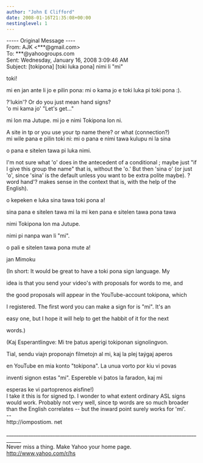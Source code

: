 ```yaml
---
author: "John E Clifford"
date: 2008-01-16T21:35:08+00:00
nestinglevel: 1
---
```

\----- Original Message ----  
From: AJK <\*\*\*@gmail.com>  
To: \*\*\*@yahoogroups.com  
Sent: Wednesday, January 16, 2008 3:09:46 AM  
Subject: \[tokipona\] \[toki luka pona\] nimi li "mi"  
  
  
  
  
  
  
  
  
  
  
  
  
  
  
toki!  
  
  
  
mi en jan ante li jo e pilin pona: mi o kama jo e toki luka pi toki pona :).  
  
  
?'lukin'? Or do you just mean hand signs?  
'o mi kama jo' "Let's get..."  
  
  
mi lon ma Jutupe. mi jo e nimi Tokipona lon ni.  
  
  
A site in tp or you use your tp name there? or what (connection?)  
mi wile pana e pilin toki ni: mi o pana e nimi tawa kulupu ni la sina  
  
o pana e sitelen tawa pi luka nimi.  
  
  
I'm not sure what 'o' does in the antecedent of a conditional ; maybe just "if I give this group the name" that is, without the 'o.' But then 'sina o' (or just 'o', since 'sina' is the default unless you want to be extra polite maybe). ?word hand'? makes sense in the context that is, with the help of the English).  
  
  
o kepeken e luka sina tawa toki pona a!  
  
  
  
sina pana e sitelen tawa mi la mi ken pana e sitelen tawa pona tawa  
  
nimi Tokipona lon ma Jutupe.  
  
  
  
nimi pi nanpa wan li "mi".  
  
  
  
o pali e sitelen tawa pona mute a!  
  
  
  
jan Mimoku  
  
  
  
(In short: It would be great to have a toki pona sign language. My  
  
idea is that you send your video's with proposals for words to me, and  
  
the good proposals will appear in the YouTube-account tokipona, which  
  
I registered. The first word you can make a sign for is "mi". It's an  
  
easy one, but I hope it will help to get the habbit of it for the next  
  
words.)  
  
  
  
(Kaj Esperantlingve: Mi tre þatus aperigi tokiponan signolingvon.  
  
Tial, sendu viajn proponajn filmetojn al mi, kaj la plej taýgaj aperos  
  
en YouTube en mia konto "tokipona". La unua vorto por kiu vi povas  
  
inventi signon estas "mi". Espereble vi þatos la faradon, kaj mi  
  
esperas ke vi partoprenos øisfine!)  
I take it this is for signed tp. I wonder to what extent ordinary ASL signs would work. Probably not very well, since tp words are so much broader than the English correlates -- but the inward point surely works for 'mi'.  
\--  
http://iompostiom. net  
  
  
  
  
  
  
  
  
  
  
  
  
<!--  
  
#ygrp-mkp{  
border:1px solid #d8d8d8;font-family:Arial;margin:14px 0px;padding:0px 14px;}  
#ygrp-mkp hr{  
border:1px solid #d8d8d8;}  
#ygrp-mkp #hd{  
color:#628c2a;font-size:85%;font-weight:bold;line-height:122%;margin:10px 0px;}  
#ygrp-mkp #ads{  
margin-bottom:10px;}  
#ygrp-mkp .ad{  
padding:0 0;}  
#ygrp-mkp .ad a{  
color:#0000ff;text-decoration:none;}  
\-->  
  
  
  
<!--  
  
#ygrp-sponsor #ygrp-lc{  
font-family:Arial;}  
#ygrp-sponsor #ygrp-lc #hd{  
margin:10px 0px;font-weight:bold;font-size:78%;line-height:122%;}  
#ygrp-sponsor #ygrp-lc .ad{  
margin-bottom:10px;padding:0 0;}  
\-->  
  
  
  
<!--  
  
#ygrp-mlmsg {font-size:13px;font-family:arial, helvetica, clean, sans-serif;}  
#ygrp-mlmsg table {font-size:inherit;font:100%;}  
#ygrp-mlmsg select, input, textarea {font:99% arial, helvetica, clean, sans-serif;}  
#ygrp-mlmsg pre, code {font:115% monospace;}  
#ygrp-mlmsg \* {line-height:1.22em;}  
#ygrp-text{  
font-family:Georgia;  
}  
#ygrp-text p{  
margin:0 0 1em 0;}  
#ygrp-tpmsgs{  
font-family:Arial;  
clear:both;}  
#ygrp-vitnav{  
padding-top:10px;font-family:Verdana;font-size:77%;margin:0;}  
#ygrp-vitnav a{  
padding:0 1px;}  
#ygrp-actbar{  
clear:both;margin:25px 0;white-space:nowrap;color:#666;text-align:right;}  
#ygrp-actbar .left{  
float:left;white-space:nowrap;}  
.bld{font-weight:bold;}  
#ygrp-grft{  
font-family:Verdana;font-size:77%;padding:15px 0;}  
#ygrp-ft{  
font-family:verdana;font-size:77%;border-top:1px solid #666;  
padding:5px 0;  
}  
#ygrp-mlmsg #logo{  
padding-bottom:10px;}  
  
#ygrp-vital{  
background-color:#e0ecee;margin-bottom:20px;padding:2px 0 8px 8px;}  
#ygrp-vital #vithd{  
font-size:77%;font-family:Verdana;font-weight:bold;color:#333;text-transform:uppercase;}  
#ygrp-vital ul{  
padding:0;margin:2px 0;}  
#ygrp-vital ul li{  
list-style-type:none;clear:both;border:1px solid #e0ecee;  
}  
#ygrp-vital ul li .ct{  
font-weight:bold;color:#ff7900;float:right;width:2em;text-align:right;padding-right:.5em;}  
#ygrp-vital ul li .cat{  
font-weight:bold;}  
#ygrp-vital a{  
text-decoration:none;}  
  
#ygrp-vital a:hover{  
text-decoration:underline;}  
  
#ygrp-sponsor #hd{  
color:#999;font-size:77%;}  
#ygrp-sponsor #ov{  
padding:6px 13px;background-color:#e0ecee;margin-bottom:20px;}  
#ygrp-sponsor #ov ul{  
padding:0 0 0 8px;margin:0;}  
#ygrp-sponsor #ov li{  
list-style-type:square;padding:6px 0;font-size:77%;}  
#ygrp-sponsor #ov li a{  
text-decoration:none;font-size:130%;}  
#ygrp-sponsor #nc{  
background-color:#eee;margin-bottom:20px;padding:0 8px;}  
#ygrp-sponsor .ad{  
padding:8px 0;}  
#ygrp-sponsor .ad #hd1{  
font-family:Arial;font-weight:bold;color:#628c2a;font-size:100%;line-height:122%;}  
#ygrp-sponsor .ad a{  
text-decoration:none;}  
#ygrp-sponsor .ad a:hover{  
text-decoration:underline;}  
#ygrp-sponsor .ad p{  
margin:0;}  
o{font-size:0;}  
.MsoNormal{  
margin:0 0 0 0;}  
#ygrp-text tt{  
font-size:120%;}  
blockquote{margin:0 0 0 4px;}  
.replbq{margin:4;}  
\-->  
  
  
  
  
  
  
  
  
\_\_\_\_\_\_\_\_\_\_\_\_\_\_\_\_\_\_\_\_\_\_\_\_\_\_\_\_\_\_\_\_\_\_\_\_\_\_\_\_\_\_\_\_\_\_\_\_\_\_\_\_\_\_\_\_\_\_\_\_\_\_\_\_\_\_\_\_\_\_\_\_\_\_\_\_\_\_\_\_\_\_\_\_  
Never miss a thing. Make Yahoo your home page.  
http://www.yahoo.com/r/hs